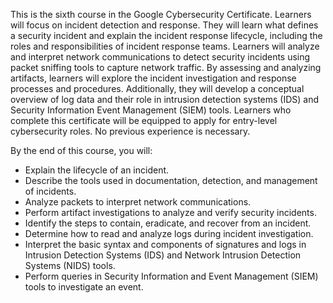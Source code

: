 This is the sixth course in the Google Cybersecurity Certificate. Learners will focus on incident detection and response. They will learn what defines a security incident and explain the incident response lifecycle, including the roles and responsibilities of incident response teams. Learners will analyze and interpret network communications to detect security incidents using packet sniffing tools to capture network traffic. By assessing and analyzing artifacts, learners will explore the incident investigation and response processes and procedures. Additionally, they will develop a conceptual overview of log data and their role in intrusion detection systems (IDS) and Security Information Event Management (SIEM) tools. Learners who complete this certificate will be equipped to apply for entry-level cybersecurity roles. No previous experience is necessary.

By the end of this course, you will: 
- Explain the lifecycle of an incident.
- Describe the tools used in documentation, detection, and management of incidents.
- Analyze packets to interpret network communications.
- Perform artifact investigations to analyze and verify security incidents.
- Identify the steps to contain, eradicate, and recover from an incident.
- Determine how to read and analyze logs during incident investigation.
- Interpret the basic syntax and components of signatures and logs in Intrusion Detection Systems (IDS) and Network Intrusion Detection Systems (NIDS) tools.
- Perform queries in Security Information and Event Management (SIEM) tools to investigate an event.
